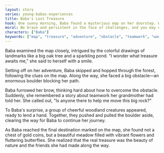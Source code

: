 ```yaml
---
layout: story
series: young-babas-experiences
title: Baba's Lost Treasure
hook: One sunny morning, Baba found a mysterious map on her doorstep. Where would it lead her?
moral: Be brave and persistent in the face of challenges, and you may discover hidden treasures.
characters: ["Baba"]
keywords: ["map", "treasure", "adventure", "obstacle", "teamwork", "woodland creatures", "meadow", "nature", "friends"]
---
```


Baba examined the map closely, intrigued by the colorful drawings of landmarks like a big oak tree and a sparkling pond. "I wonder what treasure awaits me," she said to herself with a smile.

Setting off on her adventure, Baba skipped and hopped through the forest, following the clues on the map. Along the way, she faced a big obstacle—an enormous boulder blocking her path.

Baba furrowed her brow, thinking hard about how to overcome the obstacle. Suddenly, she remembered a story about teamwork her grandmother had told her. She called out, "Is anyone there to help me move this big rock?"

To Baba's surprise, a group of cheerful woodland creatures appeared, ready to lend a hand. Together, they pushed and pulled the boulder aside, clearing the way for Baba to continue her journey.

As Baba reached the final destination marked on the map, she found not a chest of gold coins, but a beautiful meadow filled with vibrant flowers and fluttering butterflies. She realized that the real treasure was the beauty of nature and the friends she had made along the way.
